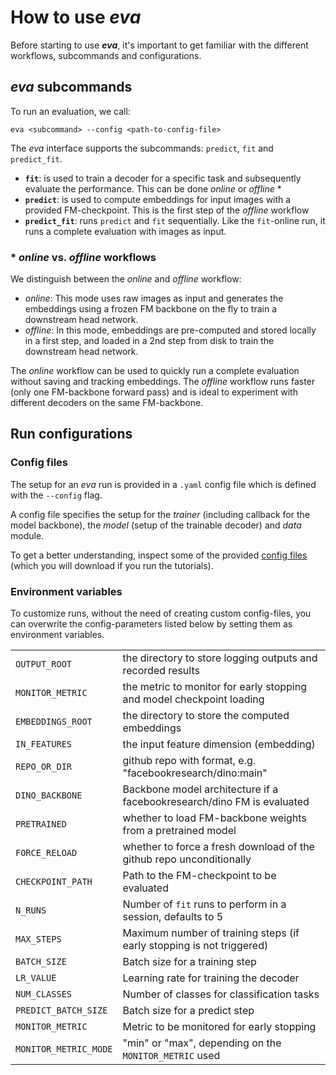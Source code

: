 # How to use *eva*

Before starting to use ***eva***, it's important to get familiar with the different workflows, subcommands and configurations.


## *eva* subcommands

To run an evaluation, we call:
```
eva <subcommand> --config <path-to-config-file>
```

The *eva* interface supports the subcommands: `predict`, `fit` and `predict_fit`.

- **`fit`**: is used to train a decoder for a specific task and subsequently evaluate the performance. This can be done *online* or *offline* \*
- **`predict`**: is used to compute embeddings for input images with a provided FM-checkpoint. This is the first step of the *offline* workflow
- **`predict_fit`**: runs `predict` and `fit` sequentially. Like the `fit`-online run, it runs a complete evaluation with images as input.

### \* *online* vs. *offline* workflows

We distinguish between the *online* and *offline* workflow:

- *online*: This mode uses raw images as input and generates the embeddings using a frozen FM backbone on the fly to train a downstream head network.
- *offline*: In this mode, embeddings are pre-computed and stored locally in a first step, and loaded in a 2nd step from disk to train the downstream head network.

The *online* workflow can be used to quickly run a complete evaluation without saving and tracking embeddings. The *offline* workflow runs faster (only one FM-backbone forward pass) and is ideal to experiment with different decoders on the same FM-backbone.


## Run configurations

### Config files

The setup for an *eva* run is provided in a `.yaml` config file which is defined with the `--config` flag.

A config file specifies the setup for the *trainer* (including callback for the model backbone), the *model* (setup of the trainable decoder) and *data* module. 

To get a better understanding, inspect some of the provided [config files](https://github.com/kaiko-ai/eva/tree/main/configs/vision) (which you will download if you run the tutorials).


### Environment variables

To customize runs, without the need of creating custom config-files, you can overwrite the config-parameters listed below by setting them as environment variables.

|                         |                           |
|-------------------------|---------------------------|
| `OUTPUT_ROOT`            | the directory to store logging outputs and recorded results |
| `MONITOR_METRIC`         | the metric to monitor for early stopping and model checkpoint loading |
| `EMBEDDINGS_ROOT`        | the directory to store the computed embeddings |
| `IN_FEATURES`            | the input feature dimension (embedding)           |
| `REPO_OR_DIR`            | github repo with format, e.g. "facebookresearch/dino:main" |
| `DINO_BACKBONE`          | Backbone model architecture if a facebookresearch/dino FM is evaluated |
| `PRETRAINED`             | whether to load FM-backbone weights from a pretrained model |
| `FORCE_RELOAD`          | whether to force a fresh download of the github repo unconditionally |
| `CHECKPOINT_PATH`        | Path to the FM-checkpoint to be evaluated           |
| `N_RUNS`             | Number of `fit` runs to perform in a session, defaults to 5 |
| `MAX_STEPS`             | Maximum number of training steps (if early stopping is not triggered) |
| `BATCH_SIZE`             | Batch size for a training step |
| `LR_VALUE`             | Learning rate for training the decoder |
| `NUM_CLASSES`             | Number of classes for classification tasks |
| `PREDICT_BATCH_SIZE`             | Batch size for a predict step |
| `MONITOR_METRIC`             | Metric to be monitored for early stopping |
| `MONITOR_METRIC_MODE`             | "min" or "max", depending on the `MONITOR_METRIC` used |